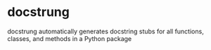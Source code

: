 # docstrung
docstrung automatically generates docstring stubs for all functions, classes, and methods in a Python package
